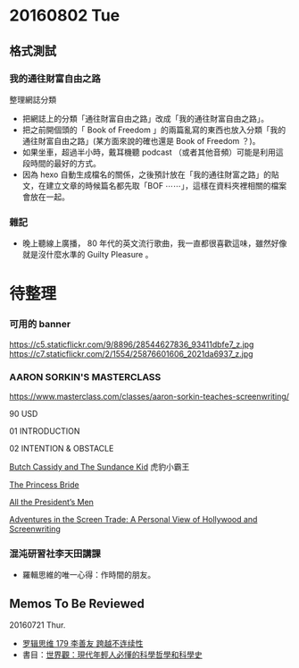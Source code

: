 # 20160802 Tue

## 格式測試

### 我的通往財富自由之路

整理網誌分類
- 把網誌上的分類「通往財富自由之路」改成「我的通往財富自由之路」。
- 把之前開個頭的「 Book of Freedom 」的兩篇亂寫的東西也放入分類「我的通往財富自由之路」(某方面來說的確也還是 Book of Freedom ？)。
- 如果坐車，超過半小時，戴耳機聽 podcast （或者其他音頻）可能是利用這段時間的最好的方式。
- 因為 hexo 自動生成檔名的關係，之後預計放在「我的通往財富之路」的貼文，在建立文章的時候篇名都先取「BOF ⋯⋯」，這樣在資料夾裡相關的檔案會放在一起。



### 雜記

- 晚上聽線上廣播， 80 年代的英文流行歌曲，我一直都很喜歡這味，雖然好像就是沒什麼水準的 Guilty Pleasure 。



# 待整理

### 可用的 banner
https://c5.staticflickr.com/9/8896/28544627836_93411dbfe7_z.jpg
https://c7.staticflickr.com/2/1554/25876601606_2021da6937_z.jpg


### AARON SORKIN'S MASTERCLASS

https://www.masterclass.com/classes/aaron-sorkin-teaches-screenwriting/

90 USD

01 INTRODUCTION

02 INTENTION & OBSTACLE

[Butch Cassidy and The Sundance Kid](https://en.wikipedia.org/wiki/Butch_Cassidy_and_the_Sundance_Kid)
虎豹小霸王

[The Princess Bride](https://en.wikipedia.org/wiki/The_Princess_Bride_(film))

[All the President’s Men](https://en.wikipedia.org/wiki/All_the_President%27s_Men_(film))

[Adventures in the Screen Trade: A Personal View of Hollywood and Screenwriting](https://www.amazon.com/Adventures-Screen-Trade-Hollywood-Screenwriting/dp/0446391174)

### 混沌研習社李天田講課

- 羅輯思維的唯一心得：作時間的朋友。


## Memos To Be Reviewed

20160721 Thur.

- [罗辑思维 179 李善友 跨越不连续性](http://v.youku.com/v_show/id_XMTY1MjM2NjM4NA==.html?from=y1.2-2.4.1)
- 書目：[世界觀：現代年輕人必懂的科學哲學和科學史](http://www.books.com.tw/products/0010680119)

